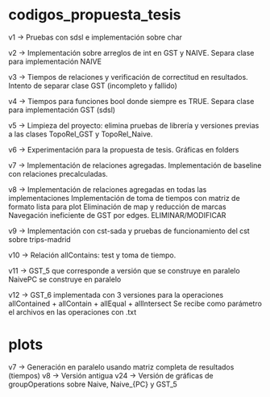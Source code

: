 # codigos_propuesta_tesis

v1 -> 	Pruebas con sdsl e implementación sobre char

v2 -> 	Implementación sobre arreglos de int en GST y NAIVE. Separa clase para implementación NAIVE

v3 -> 	Tiempos de relaciones y verificación de correctitud en resultados. Intento de separar clase GST (incompleto y fallido)

v4 -> 	Tiempos para funciones bool donde siempre es TRUE. Separa clase para implementación GST (sdsl)

v5 -> 	Limpieza del proyecto: elimina pruebas de librería y versiones previas a las clases TopoRel_GST y TopoRel_Naive.

v6 -> 	Experimentación para la propuesta de tesis. Gráficas en folders 

v7 -> 
	Implementación de relaciones agregadas.
	Implementación de baseline con relaciones precalculadas.

v8 ->
	Implementación de relaciones agregadas en todas las implementaciones
	Implementación de toma de tiempos con matriz de formato lista para plot
	Eliminación de map y reducción de marcas
	Navegación ineficiente de GST por edges. ELIMINAR/MODIFICAR

v9 ->	Implementación con cst-sada y pruebas de funcionamiento del cst sobre trips-madrid

v10 ->	Relación allContains: test y toma de tiempo.

v11 ->	GST_5 que corresponde a versión que se construye en paralelo
	NaivePC se construye en paralelo

v12	->	GST_6 implementada con 3 versiones para la operaciones allContained + allContain + allEqual + allIntersect
	Se recibe como parámetro el archivos en las operaciones con .txt


# plots

v7 ->	Generación en paralelo usando matriz completa de resultados (tiempos)
v8 ->	Versión antigua
v24 ->	Versión de gráficas de groupOperations sobre Naive, Naive_{PC} y GST_5
